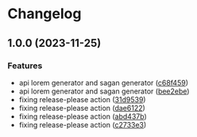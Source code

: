 # Changelog

## 1.0.0 (2023-11-25)


### Features

* api lorem generator and sagan generator ([c68f459](https://github.com/sergiorgiraldo/lorem/commit/c68f4597d4c739d05a384ac1f12c59b4d06d8a98))
* api lorem generator and sagan generator ([bee2ebe](https://github.com/sergiorgiraldo/lorem/commit/bee2ebe1dc008ab49e2d55be619a14f542277faf))
* fixing release-please action ([31d9539](https://github.com/sergiorgiraldo/lorem/commit/31d95395bb1c71f50c4d000803567099cba6a882))
* fixing release-please action ([dae6122](https://github.com/sergiorgiraldo/lorem/commit/dae61220910e15e7cbef7b458087c887e86d12ec))
* fixing release-please action ([abd437b](https://github.com/sergiorgiraldo/lorem/commit/abd437bd9e37fd6154f141642bf3989ddd37ee41))
* fixing release-please action ([c2733e3](https://github.com/sergiorgiraldo/lorem/commit/c2733e361db25d7d2e4c02089b81b071e43d64ff))
